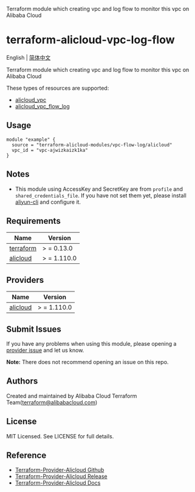 Terraform module which creating vpc and log flow to monitor this vpc on Alibaba Cloud

terraform-alicloud-vpc-log-flow
=====================================================================

English | [简体中文](README-CN.md)

Terraform module which creating vpc and log flow to monitor this vpc on Alibaba Cloud

These types of resources are supported:

* [alicloud_vpc](https://registry.terraform.io/providers/aliyun/alicloud/latest/docs/resources/vpc)
* [alicloud_vpc_flow_log](https://registry.terraform.io/providers/aliyun/alicloud/latest/docs/resources/vpc_flow_log)

## Usage

```hcl
module "example" {
  source = "terraform-alicloud-modules/vpc-flow-log/alicloud"
  vpc_id = "vpc-ajwizkaizk1ka"
}
```

## Notes

* This module using AccessKey and SecretKey are from `profile` and `shared_credentials_file`. If you have not set them
  yet, please install [aliyun-cli](https://github.com/aliyun/aliyun-cli#installation) and configure it.

## Requirements

| Name | Version |
|------|---------|
| <a name="requirement_terraform"></a> [terraform](#requirement\_terraform) | > = 0.13.0 |
| <a name="requirement_alicloud"></a> [alicloud](#requirement\_alicloud) | > = 1.110.0 |

## Providers

| Name | Version |
|------|---------|
| <a name="provider_alicloud"></a> [alicloud](#provider\_alicloud) | > = 1.110.0 |

## Submit Issues

If you have any problems when using this module, please opening
a [provider issue](https://github.com/aliyun/terraform-provider-alicloud/issues/new) and let us know.

**Note:** There does not recommend opening an issue on this repo.

## Authors

Created and maintained by Alibaba Cloud Terraform Team(terraform@alibabacloud.com)

## License

MIT Licensed. See LICENSE for full details.

## Reference

* [Terraform-Provider-Alicloud Github](https://github.com/aliyun/terraform-provider-alicloud)
* [Terraform-Provider-Alicloud Release](https://releases.hashicorp.com/terraform-provider-alicloud/)
* [Terraform-Provider-Alicloud Docs](https://registry.terraform.io/providers/aliyun/alicloud/latest/docs)
